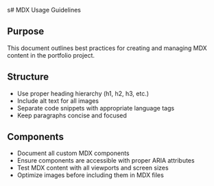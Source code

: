 s# MDX Usage Guidelines

## Purpose

This document outlines best practices for creating and managing MDX content in the portfolio project.

## Structure

- Use proper heading hierarchy (h1, h2, h3, etc.)
- Include alt text for all images
- Separate code snippets with appropriate language tags
- Keep paragraphs concise and focused

## Components

- Document all custom MDX components
- Ensure components are accessible with proper ARIA attributes
- Test MDX content with all viewports and screen sizes
- Optimize images before including them in MDX files
